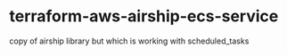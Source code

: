 # terraform-aws-airship-ecs-service
copy of airship library but which is working with scheduled_tasks
